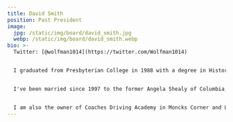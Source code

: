 ```yaml
---
title: David Smith
position: Past President
image:
  jpg: /static/img/board/david_smith.jpg
  webp: /static/img/board/david_smith.webp
bio: >-
  Twitter: [@wolfman1014](https://twitter.com/Wolfman1014)


  I graduated from Presbyterian College in 1988 with a degree in History and a minor in Secondary Education. I was certified in Driver's Education from Erskine College in the summer of 1992 and was taught by the living legend himself, Dr. Harry Stille. I have been teaching driver's training since 1992 at Whitmire High School, Berkeley High School and Barnwell High School. I currently teach Driver's Educationat Mid-Carolina High School.


  I've been married since 1997 to the former Angela Shealy of Columbia, SC. She is a 1st grade teacher in Calhoun County (Sandy Run Elementary). We have an 15 year old daughter, Katelyn, who is a sophomore at White Knoll School. Katelyn has been in remission from cancer since 2002!


  I am also the owner of Coaches Driving Academy in Moncks Corner and Lexington, SC. This company was started in 2002. I have been a member of SCDTSEA since 1992 and I have served as President-Elect and President in the past. I am currently the President and I truly am excited about the direction the association is heading. I believe in this association because I believe that we truly want the best for the drivers in this state and we are not on a political agenda.
---
```

